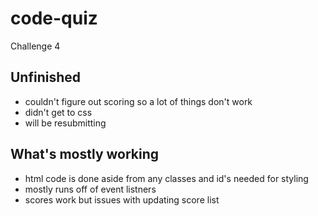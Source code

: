 # code-quiz
Challenge 4

## Unfinished
- couldn't figure out scoring so a lot of things don't work
- didn't get to css
- will be resubmitting

## What's mostly working
- html code is done aside from any classes and id's needed for styling
- mostly runs off of event listners
- scores work but issues with updating score list
